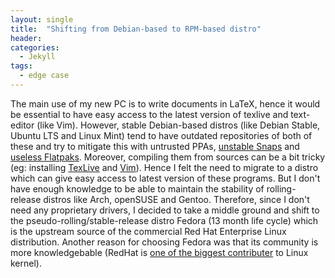 ```yaml
---
layout: single
title:  "Shifting from Debian-based to RPM-based distro"
header:
categories: 
  - Jekyll
tags:
  - edge case
---
```


The main use of my new PC is to write documents in LaTeX, hence it would be essential to have easy access to the latest version of texlive and text-editor (like Vim). However, stable Debian-based distros (like Debian Stable, Ubuntu LTS and Linux Mint) tend to have outdated repositories of both of these and try to mitigate this with untrusted PPAs, [unstable Snaps](https://jatan.blog/2020/05/02/ubuntu-snap-obsession-has-snapped-me-off-of-it/) and [useless Flatpaks](https://medium.com/@alex285/using-flatpak-vim-from-flathub-d876faa00d5b). Moreover, compiling them from sources can be a bit tricky (eg:  installing [TexLive](https://tex.stackexchange.com/q/1092/73743) and [Vim](https://vi.stackexchange.com/q/10817/30343)). Hence I felt the need to migrate to a distro which can give easy access to latest version of these programs. But I don't have enough knowledge to be able to maintain the stability of rolling-release distros like Arch, openSUSE and Gentoo. Therefore, since I don't need any proprietary drivers, I decided to take a middle ground and shift to the pseudo-rolling/stable-release distro Fedora (13 month life cycle) which is the upstream source of the commercial Red Hat Enterprise Linux distribution. Another reason for choosing Fedora was that its community is more knowledgebable (RedHat is [one of the biggest contributer](https://www.redhat.com/en/blog/red-hat-leads-open-source-contributions-to-kernel) to Linux kernel).

